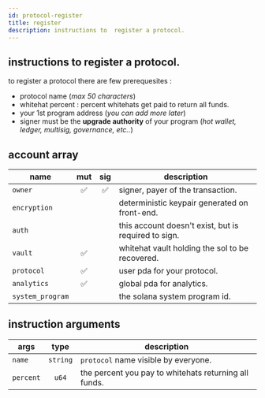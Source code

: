 ```yaml
---
id: protocol-register
title: register
description: instructions to  register a protocol.
---
```


## instructions to register a protocol.

to register a protocol there are few prerequesites :

- protocol name (_max 50 characters_)
- whitehat percent : percent whitehats get paid to return all funds.
- your 1st program address (_you can add more later_)
- signer must be the **upgrade authority** of your program (_hot wallet, ledger, multisig, governance, etc.._)

## account array

| name             | mut | sig | description                                          |
| ---------------- | :-: | :-: | ---------------------------------------------------- |
| `owner`          | ✅  | ✅  | signer, payer of the transaction.                    |
| `encryption`     |     |     | deterministic keypair generated on front-end.        |
| `auth`           |     |     | this account doesn't exist, but is required to sign. |
| `vault`          | ✅  |     | whitehat vault holding the sol to be recovered.      |
| `protocol`       | ✅  |     | user pda for your protocol.                          |
| `analytics`      | ✅  |     | global pda for analytics.                            |
| `system_program` |     |     | the solana system program id.                        |

## instruction arguments

| args      |   type   | description                                           |
| --------- | :------: | ----------------------------------------------------- |
| `name`    | `string` | `protocol` name visible by everyone.                  |
| `percent` |  `u64`   | the percent you pay to whitehats returning all funds. |
